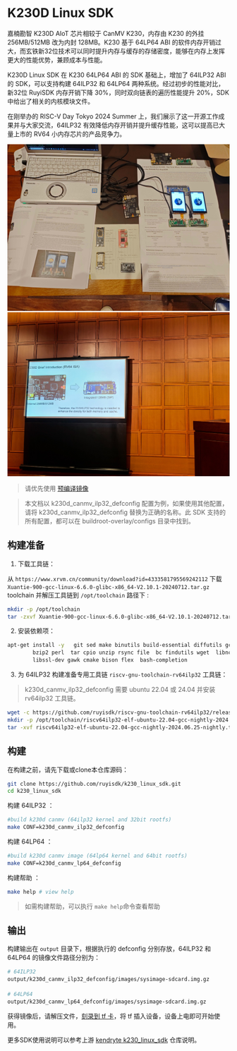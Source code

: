 # K230D Linux SDK

嘉楠勘智 K230D AIoT 芯片相较于 CanMV K230，内存由 K230 的外挂 256MB/512MB 改为内封 128MB。K230 基于 64LP64 ABI 的软件内存开销过大，而玄铁新32位技术可以同时提升内存与缓存的存储密度，能够在内存上发挥更大的性能优势，兼顾成本与性能。

K230D Linux SDK 在 K230 64LP64 ABI 的 SDK 基础上，增加了 64ILP32 ABI 的 SDK，可以支持构建 64ILP32 和 64LP64 两种系统。经过初步的性能对比，新32位 RuyiSDK 内存开销下降 30%，同时双向链表的遍历性能提升 20%，SDK中给出了相关的内核模块文件。

在刚举办的 RISC-V Day Tokyo 2024 Summer 上，我们展示了这一开源工作成果并与大家交流，64ILP32 有效降低内存开销并提升缓存性能，这可以提高已大量上市的 RV64 小内存芯片的产品竞争力。

![](image/1.jpg)
![](image/2.jpg)

> 请优先使用 [预编译镜像](https://github.com/ruyisdk/k230_linux_sdk/releases)

> 本文档以 k230d_canmv_ilp32_defconfig 配置为例，如果使用其他配置，请将 k230d_canmv_ilp32_defconfig 替换为正确的名称。此 SDK 支持的所有配置，都可以在 buildroot-overlay/configs 目录中找到。

## 构建准备

1. 下载工具链：

从 `https://www.xrvm.cn/community/download?id=4333581795569242112` 下载 `Xuantie-900-gcc-linux-6.6.0-glibc-x86_64-V2.10.1-20240712.tar.gz` toolchain 并解压工具链到 `/opt/toolchain` 路径下 :

```bash
mkdir -p /opt/toolchain
tar -zxvf Xuantie-900-gcc-linux-6.6.0-glibc-x86_64-V2.10.1-20240712.tar.gz-C/opt/toolchain
```

2. 安装依赖项：

```bash
apt-get install -y   git sed make binutils build-essential diffutils gcc  g++ bash patch gzip \
        bzip2 perl  tar cpio unzip rsync file  bc findutils wget  libncurses-dev python3  \
        libssl-dev gawk cmake bison flex  bash-completion
```

3. 为 64ILP32 构建准备专用工具链 `riscv-gnu-toolchain-rv64ilp32` 工具链：

> k230d_canmv_ilp32_defconfig 需要 ubuntu 22.04 或 24.04 并安装 rv64ilp32 工具链。

```bash
wget -c https://github.com/ruyisdk/riscv-gnu-toolchain-rv64ilp32/releases/download/2024.06.25/riscv64ilp32-elf-ubuntu-22.04-gcc-nightly-2024.06.25-nightly.tar.gz
mkdir -p /opt/toolchain/riscv64ilp32-elf-ubuntu-22.04-gcc-nightly-2024.06.25/
tar -xvf riscv64ilp32-elf-ubuntu-22.04-gcc-nightly-2024.06.25-nightly.tar.gz -C /opt/toolchain/riscv64ilp32-elf-ubuntu-22.04-gcc-nightly-2024.06.25/
```

## 构建

在构建之前，请先下载或clone本仓库源码：

```bash
git clone https://github.com/ruyisdk/k230_linux_sdk.git
cd k230_linux_sdk
```

构建 64ILP32 ：

```bash
#build k230d canmv (64ilp32 kernel and 32bit rootfs)
make CONF=k230d_canmv_ilp32_defconfig
```

构建 64LP64 ：

```bash
#build k230d canmv image (64lp64 kernel and 64bit rootfs)
make CONF=k230d_canmv_lp64_defconfig 
```

构建帮助 ：

```bash
make help # view help
```

> 如需构建帮助，可以执行 `make help`命令查看帮助

## 输出

构建输出在 `output` 目录下，根据执行的 defconfig 分别存放，64ILP32 和 64LP64 的镜像文件路径分别为：

```bash
# 64ILP32
output/k230d_canmv_ilp32_defconfig/images/sysimage-sdcard.img.gz

# 64LP64
output/k230d_canmv_lp64_defconfig/images/sysimage-sdcard.img.gz
```

获得镜像后，请解压文件，[刻录到 tf 卡](https://developer.canaan-creative.com/k230/zh/main/CanMV_K230_%E6%95%99%E7%A8%8B.html#id11)，将 tf 插入设备，设备上电即可开始使用。


更多SDK使用说明可以参考上游 [kendryte k230_linux_sdk](https://github.com/kendryte/k230_linux_sdk) 仓库说明。
